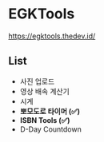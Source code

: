 # EGKTools
https://egktools.thedev.id/

## List
- 사진 업로드
- 영상 배속 계산기
- 시계
- **뽀모도로 타이머 (✅)**
- **ISBN Tools (✅)**
- D-Day Countdown
